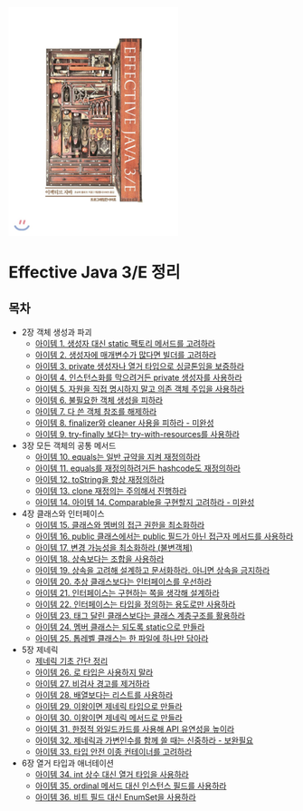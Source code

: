 <img src="image/800x0.jpeg" width="300" />



# Effective Java 3/E 정리



## 목차

* 2장 객체 생성과 파괴
  * [아이템 1. 생성자 대신 static 팩토리 메서드를 고려하라](https://github.com/binghe819/TIL/blob/master/JAVA/Effective%20Java/item01.md)
  * [아이템 2. 생성자에 매개변수가 많다면 빌더를 고려하라](https://github.com/binghe819/TIL/blob/master/JAVA/Effective%20Java/item02.md)
  * [아이템 3. private 생성자나 열거 타입으로 싱글톤임을 보증하라](https://github.com/binghe819/TIL/blob/master/JAVA/Effective%20Java/item03.md)
  * [아이템 4. 인스턴스화를 막으려거든 private 생성자를 사용하라](https://github.com/binghe819/TIL/blob/master/JAVA/Effective%20Java/item04.md)
  * [아이템 5. 자원을 직접 명시하지 말고 의존 객체 주입을 사용하라](https://github.com/binghe819/TIL/blob/master/JAVA/Effective%20Java/item05.md)
  * [아이템 6. 불필요한 객체 생성을 피하라](https://github.com/binghe819/TIL/blob/master/JAVA/Effective%20Java/item06.md)
  * [아이템 7. 다 쓴 객체 참조를 해제하라](https://github.com/binghe819/TIL/blob/master/JAVA/Effective%20Java/item07.md)
  * [아이템 8. finalizer와 cleaner 사용을 피하라 - 미완성](https://github.com/binghe819/TIL/blob/master/JAVA/Effective%20Java/item08.md)
  * [아이템 9. try-finally 보다는 try-with-resources를 사용하라](https://github.com/binghe819/TIL/blob/master/JAVA/Effective%20Java/item09.md)
* 3장 모든 객체의 공통 메서드
  * [아이템 10. equals는 일반 규약을 지켜 재정의하라](https://github.com/binghe819/TIL/blob/master/JAVA/Effective%20Java/item10.md)
  * [아이템 11. equals를 재정의하려거든 hashcode도 재정의하라](https://github.com/binghe819/TIL/blob/master/JAVA/Effective%20Java/item11.md)
  * [아이템 12. toString을 항상 재정의하라](https://github.com/binghe819/TIL/blob/master/JAVA/Effective%20Java/item12.md)
  * [아이템 13. clone 재정의는 주의해서 진행하라](https://github.com/binghe819/TIL/blob/master/JAVA/Effective%20Java/item13.md)
  * [아이템 14. 아이템 14. Comparable을 구현할지 고려하라 - 미완성](https://github.com/binghe819/TIL/blob/master/JAVA/Effective%20Java/item14.md)
* 4장 클래스와 인터페이스
  * [아이템 15. 클래스와 멤버의 접근 권한을 최소화하라](https://github.com/binghe819/TIL/blob/master/JAVA/Effective%20Java/item15.md)
  * [아이템 16. public 클래스에서는 public 필드가 아닌 접근자 메서드를 사용하라](https://github.com/binghe819/TIL/blob/master/JAVA/Effective%20Java/item16.md)
  * [아이템 17. 변경 가능성을 최소화하라 (불변객체)](https://github.com/binghe819/TIL/blob/master/JAVA/Effective%20Java/item17.md)
  * [아이템 18. 상속보다는 조합을 사용하라](https://github.com/binghe819/TIL/blob/master/JAVA/Effective%20Java/item18.md)
  * [아이템 19. 상속을 고려해 설계하고 문서화하라. 아니면 상속을 금지하라](https://github.com/binghe819/TIL/blob/master/JAVA/Effective%20Java/item19.md)
  * [아이템 20. 추상 클래스보다는 인터페이스를 우선하라](https://github.com/binghe819/TIL/blob/master/JAVA/Effective%20Java/item20.md)
  * [아이템 21. 인터페이스는 구현하는 쪽을 생각해 설계하라](https://github.com/binghe819/TIL/blob/master/JAVA/Effective%20Java/item21.md)
  * [아이템 22. 인터페이스는 타입을 정의하는 용도로만 사용하라](https://github.com/binghe819/TIL/blob/master/JAVA/Effective%20Java/item22.md)
  * [아이템 23. 태그 달린 클래스보다는 클래스 계층구조를 활용하라](https://github.com/binghe819/TIL/blob/master/JAVA/Effective%20Java/item23.md)
  * [아이템 24. 멤버 클래스는 되도록 static으로 만들라](https://github.com/binghe819/TIL/blob/master/JAVA/Effective%20Java/item24.md)
  * [아이템 25. 톱레벨 클래스는 한 파일에 하나만 담아라](https://github.com/binghe819/TIL/blob/master/JAVA/Effective%20Java/item25.md)
* 5장 제네릭
  * [제네릭 기초 간단 정리](https://github.com/binghe819/TIL/blob/master/JAVA/Effective%20Java/generic.md)
  * [아이템 26. 로 타입은 사용하지 말라](https://github.com/binghe819/TIL/blob/master/JAVA/Effective%20Java/item26.md)
  * [아이템 27. 비검사 경고를 제거하라](https://github.com/binghe819/TIL/blob/master/JAVA/Effective%20Java/item27.md)
  * [아이템 28. 배열보다는 리스트를 사용하라](https://github.com/binghe819/TIL/blob/master/JAVA/Effective%20Java/item28.md)
  * [아이템 29. 이왕이면 제네릭 타입으로 만들라](https://github.com/binghe819/TIL/blob/master/JAVA/Effective%20Java/item29.md)
  * [아이템 30. 이왕이면 제네릭 메서드로 만들라](https://github.com/binghe819/TIL/blob/master/JAVA/Effective%20Java/item30.md)
  * [아이템 31. 한정적 와일드카드를 사용해 API 유연성을 높이라](https://github.com/binghe819/TIL/blob/master/JAVA/Effective%20Java/item31.md)
  * [아이템 32. 제네릭과 가변인수를 함께 쓸 때는 신중하라 - 보완필요](https://github.com/binghe819/TIL/blob/master/JAVA/Effective%20Java/item31.md)
  * [아이템 33. 타입 안전 이종 컨테이너를 고려하라](https://github.com/binghe819/TIL/blob/master/JAVA/Effective%20Java/item32.md)
* 6장 열거 타입과 애너테이션
  * [아이템 34. int 상수 대신 열거 타입을 사용하라](https://github.com/binghe819/TIL/blob/master/JAVA/Effective%20Java/item34.md)
  * [아이템 35. ordinal 메서드 대신 인스턴스 필드를 사용하라](https://github.com/binghe819/TIL/blob/master/JAVA/Effective%20Java/item35.md)
  * [아이템 36. 비트 필드 대신 EnumSet을 사용하라](https://github.com/binghe819/TIL/blob/master/JAVA/Effective%20Java/item36.md)
